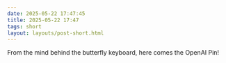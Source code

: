 ```yaml
---
date: 2025-05-22 17:47:45
title: 2025-05-22 17:47
tags: short
layout: layouts/post-short.html
---
```

From the mind behind the butterfly keyboard, here comes the OpenAI Pin!